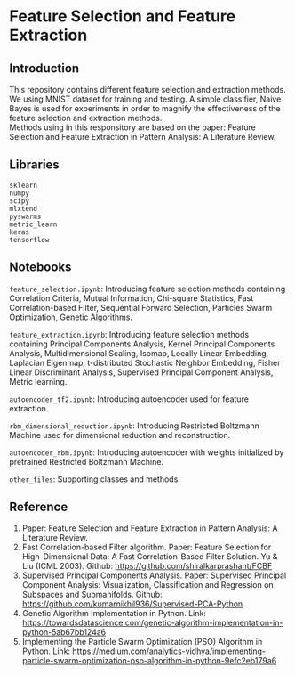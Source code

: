 # Feature Selection and Feature Extraction

## Introduction
This repository contains different feature selection and extraction methods.  
We using MNIST dataset for training and testing.
A simple classifier, Naive Bayes is used for experiments in order to magnify the effectiveness of the feature selection and extraction methods.  
Methods using in this responsitory are based on the paper: Feature Selection and Feature Extraction in Pattern Analysis: A Literature Review.

## Libraries
`sklearn`  
`numpy`  
`scipy`  
`mlxtend`  
`pyswarms`  
`metric_learn`  
`keras`  
`tensorflow`

## Notebooks
`feature_selection.ipynb`: Introducing feature selection methods containing Correlation Criteria, Mutual Information, Chi-square Statistics, Fast Correlation-based Filter, Sequential Forward Selection, Particles Swarm Optimization, Genetic Algorithms.  

`feature_extraction.ipynb`: Introducing feature selection methods containing Principal Components Analysis, Kernel Principal Components Analysis, Multidimensional Scaling, Isomap, Locally Linear Embedding, Laplacian Eigenmap, t-distributed Stochastic Neighbor Embedding, Fisher Linear Discriminant Analysis, Supervised Principal Component Analysis, Metric learning.

`autoencoder_tf2.ipynb`: Introducing autoencoder used for feature extraction.

`rbm_dimensional_reduction.ipynb`: Introducing Restricted Boltzmann Machine used for dimensional reduction and reconstruction.

`autoencoder_rbm.ipynb`: Introducing autoencoder with weights initialized by pretrained Restricted Boltzmann Machine.

`other_files`: Supporting classes and methods.

## Reference
1. Paper: Feature Selection and Feature Extraction in Pattern Analysis: A Literature Review.
2. Fast Correlation-based Filter algorithm. Paper: Feature Selection for High-Dimensional Data: A Fast Correlation-Based Filter Solution. Yu & Liu (ICML 2003). Github: https://github.com/shiralkarprashant/FCBF
3. Supervised Principal Components Analysis. Paper: Supervised Principal Component Analysis: Visualization, Classification and Regression on Subspaces and Submanifolds. Github: https://github.com/kumarnikhil936/Supervised-PCA-Python
4. Genetic Algorithm Implementation in Python. Link: https://towardsdatascience.com/genetic-algorithm-implementation-in-python-5ab67bb124a6
5. Implementing the Particle Swarm Optimization (PSO) Algorithm in Python. Link: https://medium.com/analytics-vidhya/implementing-particle-swarm-optimization-pso-algorithm-in-python-9efc2eb179a6